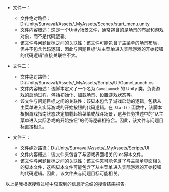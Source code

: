 * 文件一：
    * 文件绝对路径：D:/Unity/Survaval/Assets/_MyAssets/Scenes/start_menu.unity
    * 文件内容概述：这是一个Unity场景文件，通常包含的是场景的布局和游戏对象，而不是代码逻辑。
    * 该文件与问题目标之间的关联性：该文件可能包含了主菜单的场景布局，但并不包含代码逻辑，因此与问题目标“从主菜单进入实际游戏的开始按钮的代码逻辑”直接关联性不大。

* 文件二：
    * 文件绝对路径：D:/Unity/Survaval/Assets/_MyAssets/Scripts/UI/GameLaunch.cs
    * 文件内容概述：该脚本定义了一个名为 `GameLaunch` 的 Unity 类，负责游戏的启动过程，包括初始化、加载场景、设置游戏状态等。
    * 该文件与问题目标之间的关联性：该脚本包含了游戏启动的逻辑，包括从主菜单进入实际游戏的开始按钮的代码逻辑。在 `Start()` 函数中，该脚本根据游戏指南状态决定加载起始菜单或战斗场景，这与任务描述中的“从主菜单进入实际游戏的开始按钮”的代码逻辑相符合。因此，该文件与问题目标直接相关。

* 文件三：
    * 文件绝对路径：D:/Unity/Survaval/Assets/_MyAssets/Scripts/UI
    * 文件内容概述：该文件夹包含了与游戏界面相关的.cs脚本文件。
    * 该文件与问题目标之间的关联性：该文件夹可能包含了与主菜单界面相关的脚本文件，这些脚本文件可能包含了从主菜单进入实际游戏的开始按钮的代码逻辑。因此，该文件夹与问题目标可能相关。

以上是我根据搜索过程中获取到的信息所总结的搜索结果报告。
